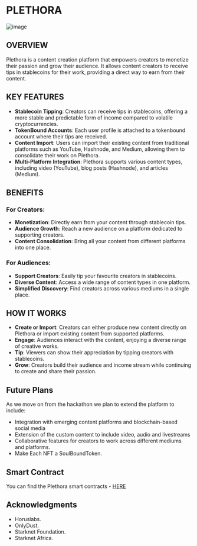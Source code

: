 # PLETHORA
![image](https://github.com/user-attachments/assets/91518abb-09a2-405a-b44a-096b174c8d5a)

## OVERVIEW
Plethora is a content creation platform that empowers creators to monetize their passion and grow their audience. It allows content creators to receive tips in stablecoins for their work, providing a direct way to earn from their content.

## KEY FEATURES

- **Stablecoin Tipping**: Creators can receive tips in stablecoins, offering a more stable and predictable form of income compared to volatile cryptocurrencies.
- **TokenBound Accounts**: Each user profile is attached to a tokenbound account where their tips are received.
- **Content Import**: Users can import their existing content from traditional platforms such as YouTube, Hashnode, and Medium, allowing them to consolidate their work on Plethora.
- **Multi-Platform Integration**: Plethora supports various content types, including video (YouTube), blog posts (Hashnode), and articles (Medium).

## BENEFITS

### For Creators:

- **Monetization**: Directly earn from your content through stablecoin tips.
- **Audience Growth**: Reach a new audience on a platform dedicated to supporting creators.
- **Content Consolidation**: Bring all your content from different platforms into one place.

### For Audiences:

- **Support Creators**: Easily tip your favourite creators in stablecoins.
- **Diverse Content**: Access a wide range of content types in one platform.
- **Simplified Discovery**: Find creators across various mediums in a single place.

## HOW IT WORKS

- **Create or Import**: Creators can either produce new content directly on Plethora or import existing content from supported platforms.
- **Engage**: Audiences interact with the content, enjoying a diverse range of creative works.
- **Tip**: Viewers can show their appreciation by tipping creators with stablecoins.
- **Grow**: Creators build their audience and income stream while continuing to create and share their passion.

## Future Plans
As we move on from the hackathon we plan to extend the platform to include:
- Integration with emerging content platforms and blockchain-based social media
- Extension of the custom content to include video, audio and livestreams
- Collaborative features for creators to work across different mediums and platforms.
- Make Each NFT a SoulBoundToken.

## Smart Contract
You can find the Plethora smart contracts - [HERE](https://github.com/Plethora-onchain/plethora-smart_contracts)

## Acknowledgments

- Horuslabs.
- OnlyDust.
- Starknet Foundation.
- Starknet Africa.
